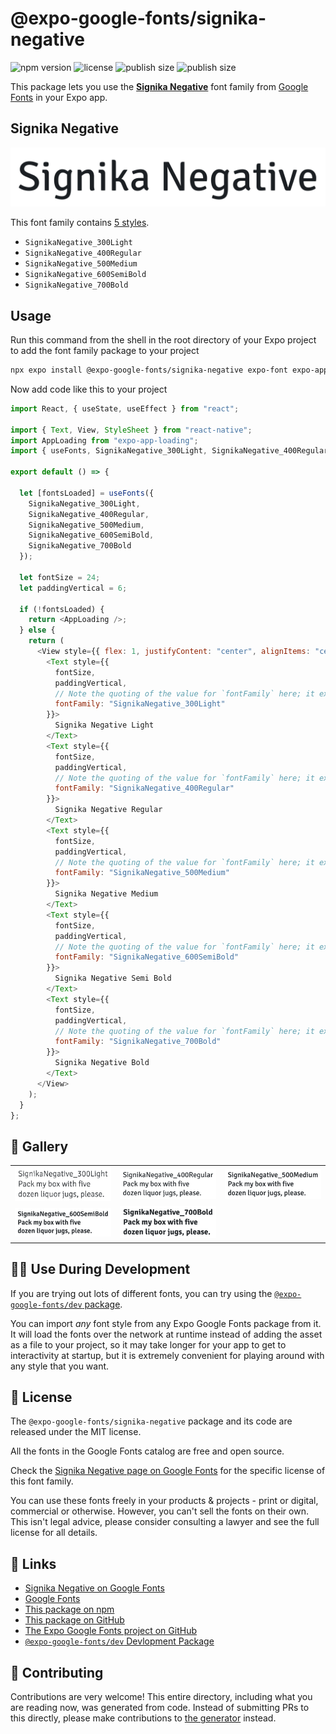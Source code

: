 # @expo-google-fonts/signika-negative

![npm version](https://flat.badgen.net/npm/v/@expo-google-fonts/signika-negative)
![license](https://flat.badgen.net/github/license/expo/google-fonts)
![publish size](https://flat.badgen.net/packagephobia/install/@expo-google-fonts/signika-negative)
![publish size](https://flat.badgen.net/packagephobia/publish/@expo-google-fonts/signika-negative)

This package lets you use the [**Signika Negative**](https://fonts.google.com/specimen/Signika+Negative) font family from [Google Fonts](https://fonts.google.com/) in your Expo app.

## Signika Negative

![Signika Negative](./font-family.png)

This font family contains [5 styles](#-gallery).

- `SignikaNegative_300Light`
- `SignikaNegative_400Regular`
- `SignikaNegative_500Medium`
- `SignikaNegative_600SemiBold`
- `SignikaNegative_700Bold`

## Usage

Run this command from the shell in the root directory of your Expo project to add the font family package to your project

```sh
npx expo install @expo-google-fonts/signika-negative expo-font expo-app-loading
```

Now add code like this to your project

```js
import React, { useState, useEffect } from "react";

import { Text, View, StyleSheet } from "react-native";
import AppLoading from "expo-app-loading";
import { useFonts, SignikaNegative_300Light, SignikaNegative_400Regular, SignikaNegative_500Medium, SignikaNegative_600SemiBold, SignikaNegative_700Bold } from '@expo-google-fonts/signika-negative';

export default () => {

  let [fontsLoaded] = useFonts({
    SignikaNegative_300Light, 
    SignikaNegative_400Regular, 
    SignikaNegative_500Medium, 
    SignikaNegative_600SemiBold, 
    SignikaNegative_700Bold
  });

  let fontSize = 24;
  let paddingVertical = 6;

  if (!fontsLoaded) {
    return <AppLoading />;
  } else {
    return (
      <View style={{ flex: 1, justifyContent: "center", alignItems: "center" }}>
        <Text style={{
          fontSize,
          paddingVertical,
          // Note the quoting of the value for `fontFamily` here; it expects a string!
          fontFamily: "SignikaNegative_300Light"
        }}>
          Signika Negative Light
        </Text>
        <Text style={{
          fontSize,
          paddingVertical,
          // Note the quoting of the value for `fontFamily` here; it expects a string!
          fontFamily: "SignikaNegative_400Regular"
        }}>
          Signika Negative Regular
        </Text>
        <Text style={{
          fontSize,
          paddingVertical,
          // Note the quoting of the value for `fontFamily` here; it expects a string!
          fontFamily: "SignikaNegative_500Medium"
        }}>
          Signika Negative Medium
        </Text>
        <Text style={{
          fontSize,
          paddingVertical,
          // Note the quoting of the value for `fontFamily` here; it expects a string!
          fontFamily: "SignikaNegative_600SemiBold"
        }}>
          Signika Negative Semi Bold
        </Text>
        <Text style={{
          fontSize,
          paddingVertical,
          // Note the quoting of the value for `fontFamily` here; it expects a string!
          fontFamily: "SignikaNegative_700Bold"
        }}>
          Signika Negative Bold
        </Text>
      </View>
    );
  }
};
```

## 🔡 Gallery


||||
|-|-|-|
|![SignikaNegative_300Light](./SignikaNegative_300Light.ttf.png)|![SignikaNegative_400Regular](./SignikaNegative_400Regular.ttf.png)|![SignikaNegative_500Medium](./SignikaNegative_500Medium.ttf.png)||
|![SignikaNegative_600SemiBold](./SignikaNegative_600SemiBold.ttf.png)|![SignikaNegative_700Bold](./SignikaNegative_700Bold.ttf.png)|||


## 👩‍💻 Use During Development

If you are trying out lots of different fonts, you can try using the [`@expo-google-fonts/dev` package](https://github.com/expo/google-fonts/tree/master/font-packages/dev#readme).

You can import _any_ font style from any Expo Google Fonts package from it. It will load the fonts over the network at runtime instead of adding the asset as a file to your project, so it may take longer for your app to get to interactivity at startup, but it is extremely convenient for playing around with any style that you want.


## 📖 License

The `@expo-google-fonts/signika-negative` package and its code are released under the MIT license.

All the fonts in the Google Fonts catalog are free and open source.

Check the [Signika Negative page on Google Fonts](https://fonts.google.com/specimen/Signika+Negative) for the specific license of this font family.

You can use these fonts freely in your products & projects - print or digital, commercial or otherwise. However, you can't sell the fonts on their own. This isn't legal advice, please consider consulting a lawyer and see the full license for all details.

## 🔗 Links

- [Signika Negative on Google Fonts](https://fonts.google.com/specimen/Signika+Negative)
- [Google Fonts](https://fonts.google.com/)
- [This package on npm](https://www.npmjs.com/package/@expo-google-fonts/signika-negative)
- [This package on GitHub](https://github.com/expo/google-fonts/tree/master/font-packages/signika-negative)
- [The Expo Google Fonts project on GitHub](https://github.com/expo/google-fonts)
- [`@expo-google-fonts/dev` Devlopment Package](https://github.com/expo/google-fonts/tree/master/font-packages/dev)

## 🤝 Contributing

Contributions are very welcome! This entire directory, including what you are reading now, was generated from code. Instead of submitting PRs to this directly, please make contributions to [the generator](https://github.com/expo/google-fonts/tree/master/packages/generator) instead.
